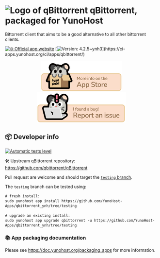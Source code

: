 <!--
N.B.: This README was automatically generated by <https://github.com/YunoHost/apps_tools/blob/main/readme_generator>
It shall NOT be edited by hand.
-->

<h1>
  <img src="https://raw.githubusercontent.com/YunoHost/apps/main/logos/qbittorrent.png" width="32px" alt="Logo of qBittorrent">
  qBittorrent, packaged for YunoHost
</h1>

Bittorrent client that aims to be a good alternative to all other bittorrent clients.

[![🌐 Official app website](https://img.shields.io/badge/Official_app_website-darkgreen?style=for-the-badge)](https://www.qbittorrent.org)
[![Version: 4.2.5~ynh3](https://img.shields.io/badge/Version-4.2.5~ynh3-rgba(0,150,0,1)?style=for-the-badge)](https://ci-apps.yunohost.org/ci/apps/qbittorrent/)

<div align="center">
<a href="https://apps.yunohost.org/app/qbittorrent"><img height="100px" src="https://github.com/YunoHost/yunohost-artwork/raw/refs/heads/main/badges/neopossum-badges/badge_more_info_on_the_appstore.svg"/></a>
<a href="https://github.com/YunoHost-Apps/qbittorrent_ynh/issues"><img height="100px" src="https://github.com/YunoHost/yunohost-artwork/raw/refs/heads/main/badges/neopossum-badges/badge_report_an_issue.svg"/></a>
</div>

## 📦 Developer info

[![Automatic tests level](https://apps.yunohost.org/badge/cilevel/qbittorrent)](https://ci-apps.yunohost.org/ci/apps/qbittorrent/)

🛠️ Upstream qBittorrent repository: <https://github.com/qbittorrent/qBittorrent>

Pull request are welcome and should target the [`testing` branch](https://github.com/YunoHost-Apps/qbittorrent_ynh/tree/testing).

The `testing` branch can be tested using:
```
# fresh install:
sudo yunohost app install https://github.com/YunoHost-Apps/qbittorrent_ynh/tree/testing

# upgrade an existing install:
sudo yunohost app upgrade qbittorrent -u https://github.com/YunoHost-Apps/qbittorrent_ynh/tree/testing
```

### 📚 App packaging documentation

Please see <https://doc.yunohost.org/packaging_apps> for more information.
